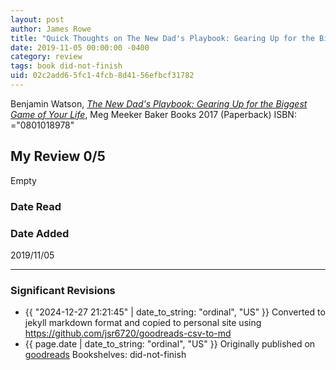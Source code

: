 ```yaml
---
layout: post
author: James Rowe
title: "Quick Thoughts on The New Dad's Playbook: Gearing Up for the Biggest Game of Your Life"
date: 2019-11-05 00:00:00 -0400
category: review
tags: book did-not-finish
uid: 02c2add6-5fc1-4fcb-8d41-56efbcf31782
---
```


Benjamin Watson, *[The New Dad's Playbook: Gearing Up for the Biggest Game of Your Life](https://www.goodreads.com/book/show/32510934)*, Meg Meeker Baker Books 2017 (Paperback) ISBN: ="0801018978"

## My Review 0/5

Empty

### Date Read


### Date Added
2019/11/05

---

### Significant Revisions

- {{ "2024-12-27 21:21:45" | date_to_string: "ordinal", "US" }} Converted to jekyll markdown format and copied to personal site using <https://github.com/jsr6720/goodreads-csv-to-md>
- {{ page.date | date_to_string: "ordinal", "US" }} Originally published on [goodreads](https://www.goodreads.com) Bookshelves: did-not-finish